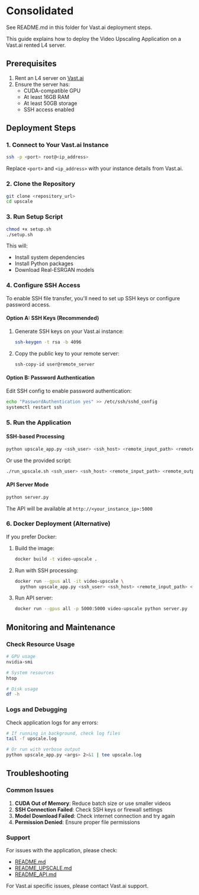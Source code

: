 # Consolidated

See README.md in this folder for Vast.ai deployment steps.

This guide explains how to deploy the Video Upscaling Application on a Vast.ai rented L4 server.

## Prerequisites

1. Rent an L4 server on [Vast.ai](https://vast.ai/)
2. Ensure the server has:
   - CUDA-compatible GPU
   - At least 16GB RAM
   - At least 50GB storage
   - SSH access enabled

## Deployment Steps

### 1. Connect to Your Vast.ai Instance

```bash
ssh -p <port> root@<ip_address>
```

Replace `<port>` and `<ip_address>` with your instance details from Vast.ai.

### 2. Clone the Repository

```bash
git clone <repository_url>
cd upscale
```

### 3. Run Setup Script

```bash
chmod +x setup.sh
./setup.sh
```

This will:
- Install system dependencies
- Install Python packages
- Download Real-ESRGAN models

### 4. Configure SSH Access

To enable SSH file transfer, you'll need to set up SSH keys or configure password access.

#### Option A: SSH Keys (Recommended)

1. Generate SSH keys on your Vast.ai instance:
   ```bash
   ssh-keygen -t rsa -b 4096
   ```

2. Copy the public key to your remote server:
   ```bash
   ssh-copy-id user@remote_server
   ```

#### Option B: Password Authentication

Edit SSH config to enable password authentication:
```bash
echo "PasswordAuthentication yes" >> /etc/ssh/sshd_config
systemctl restart ssh
```

### 5. Run the Application

#### SSH-based Processing

```bash
python upscale_app.py <ssh_user> <ssh_host> <remote_input_path> <remote_output_path>
```

Or use the provided script:
```bash
./run_upscale.sh <ssh_user> <ssh_host> <remote_input_path> <remote_output_path>
```

#### API Server Mode

```bash
python server.py
```

The API will be available at `http://<your_instance_ip>:5000`

### 6. Docker Deployment (Alternative)

If you prefer Docker:

1. Build the image:
   ```bash
   docker build -t video-upscale .
   ```

2. Run with SSH processing:
   ```bash
   docker run --gpus all -it video-upscale \
     python upscale_app.py <ssh_user> <ssh_host> <remote_input_path> <remote_output_path>
   ```

3. Run API server:
   ```bash
   docker run --gpus all -p 5000:5000 video-upscale python server.py
   ```

## Monitoring and Maintenance

### Check Resource Usage

```bash
# GPU usage
nvidia-smi

# System resources
htop

# Disk usage
df -h
```

### Logs and Debugging

Check application logs for any errors:
```bash
# If running in background, check log files
tail -f upscale.log

# Or run with verbose output
python upscale_app.py <args> 2>&1 | tee upscale.log
```

## Troubleshooting

### Common Issues

1. **CUDA Out of Memory**: Reduce batch size or use smaller videos
2. **SSH Connection Failed**: Check SSH keys or firewall settings
3. **Model Download Failed**: Check internet connection and try again
4. **Permission Denied**: Ensure proper file permissions

### Support

For issues with the application, please check:
- [README.md](README.md)
- [README_UPSCALE.md](README_UPSCALE.md)
- [README_API.md](README_API.md)

For Vast.ai specific issues, please contact Vast.ai support.